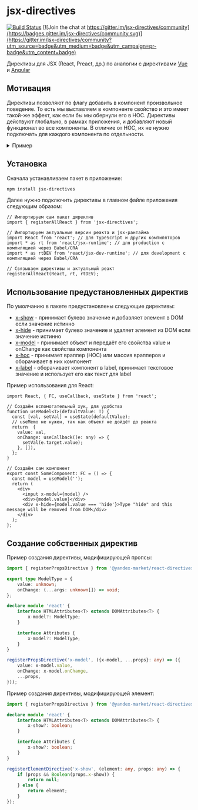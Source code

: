 # jsx-directives

[![Build Status](https://travis-ci.org/yandex/jsx-directives.svg?branch=master)](https://travis-ci.org/yandex/jsx-directives)
[![Join the chat at https://gitter.im/jsx-directives/community](https://badges.gitter.im/jsx-directives/community.svg)](https://gitter.im/jsx-directives/community?utm_source=badge&utm_medium=badge&utm_campaign=pr-badge&utm_content=badge)

Директивы для JSX (React, Preact, др.) по аналогии с директивами [Vue](https://ru.vuejs.org/v2/guide/custom-directive.html) и [Angular](https://angular.io/guide/attribute-directives)

## Мотивация

Директивы позволяют по флагу добавить в компонент произвольное поведение. 
То есть мы выставляем в компоненте свойство и это имеет такой-же эффект, как если бы мы обернули его в HOC.
Директивы действуют глобально, в рамках приложения, и добавляют новый функционал во все компоненты. В отличие от HOC, их не нужно подключать для каждого компонента по отдельности.

<details>
<summary>Пример</summary>

Например, можно создать свойство для показа или скрытия элемента.
Тогда такой код:
    
```tsx
<div>
  {isVisible && <SomeElement />}
</div>
```
    
можно переписать так:
    
```tsx
<div>
  <SomeElement $visible={isVisible} />
</div>
```
    
В результате наш код стало проще читать и редактировать.
</details>

## Установка

Сначала устанавливаем пакет в приложение:
```bash
npm install jsx-directives
```

Далее нужно подключить директивы в главном файле приложения следующим образом:
```tsx
// Импортируем сам пакет директив
import { registerAllReact } from 'jsx-directives';

// Импортируем актуальные версии реакта и jsx-рантайма
import React from 'react'; // для TypeScript и других компиляторов
import * as rt from 'react/jsx-runtime'; // для production с компиляцией через Babel/CRA
import * as rtDEV from 'react/jsx-dev-runtime'; // для development с компиляцией через Babel/CRA

// Связываем директивы и актуальный реакт
registerAllReact(React, rt, rtDEV);
```

## Использование предустановленных директив

По умолчанию в пакете предустановлены следующие директивы:

- [x-show](https://github.com/yandex/jsx-directives/blob/master/docs/x-show.md) - принимает булево значение и добавляет элемент в DOM если значение истинно
- [x-hide](https://github.com/yandex/jsx-directives/blob/master/docs/x-hide.md) - принимает булево значение и удаляет элемент из DOM если значение истинно
- [x-model](https://github.com/yandex/jsx-directives/blob/master/docs/x-model.md) - принимает объект и передаёт его свойства value и onChange как свойства компонента
- [x-hoc](https://github.com/yandex/jsx-directives/blob/master/docs/x-hoc.md) - принимает враппер (HOC) или массив врапперов и оборачивает в них компонент
- [x-label](https://github.com/yandex/jsx-directives/blob/master/docs/x-label.md) - оборачивает компонент в label, принимает текстовое значение и использует его как текст для label

Пример использования для React:
```tsx
import React, { FC, useCallback, useState } from 'react';

// Создаём вспомогательный хук, для удобства
function useModel<T>(defaultValue: T) {
  const [val, setVal] = useState(defaultValue);
  // useMemo не нужен, так как объект не дойдёт до реакта
  return  {
    value: val,
    onChange: useCallback((e: any) => {
      setVal(e.target.value);
    }, []),
  };
}

// Создаём сам компонент
export const SomeComponent: FC = () => {
  const model = useModel('');
  return (
    <div>
      <input x-model={model} />
      <div>{model.value}</div>
      <div x-hide={model.value === 'hide'}>Type "hide" and this message will be removed from DOM</div>
    </div>
  );
};
```

## Создание собственных директив

Пример создания директивы, модифицирующей пропсы:
```typescript
import { registerPropsDirective } from '@yandex-market/react-directives';

export type ModelType = {
    value: unknown;
    onChange: (...args: unknown[]) => void;
};

declare module 'react' {
    interface HTMLAttributes<T> extends DOMAttributes<T> {
        x-model?: ModelType;
    }

    interface Attributes {
        x-model?: ModelType;
    }
}

registerPropsDirective('x-model', ({x-model, ...props}: any) => ({
    value: x-model.value,
    onChange: x-model.onChange,
    ...props,
}));
```

Пример создания директивы, модифицирующей элемент:
```typescript
import { registerPropsDirective } from '@yandex-market/react-directives';

declare module 'react' {
    interface HTMLAttributes<T> extends DOMAttributes<T> {
        x-show?: boolean;
    }

    interface Attributes {
        x-show?: boolean;
    }
}

registerElementDirective('x-show', (element: any, props: any) => {
    if (props && Boolean(props.x-show)) {
        return null;
    } else {
        return element;
    }
});
```
